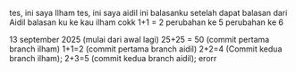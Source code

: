 tes, ini saya Ilham
tes, ini saya aidil
ini balasanku setelah dapat balasan dari Aidil
balasan ku ke kau ilham cokk
1+1 = 2
perubahan ke 5
perubahan ke 6

13 september 2025 (mulai dari awal lagi)
25+25 = 50 (commit pertama branch ilham)
1+1=2 (commit pertama branch aidil)
2+2=4 (Commit kedua branch ilham);
2+3=5 (commit kedua branch aidil);
erorr
